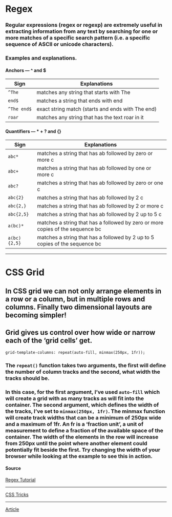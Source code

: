 # Regex

### Regular expressions (regex or regexp) are extremely useful in extracting information from any text by searching for one or more matches of a specific search pattern (i.e. a specific sequence of ASCII or unicode characters).

### Examples and explanations.

#### Anchors — ^ and $

| Sign        | Explanations                                      |
| ----------- | ------------------------------------------------- |
| `^The`      | matches any string that starts with The           |
| `end$`      | matches a string that ends with end               |
| `^The end$` | exact string match (starts and ends with The end) |
| `roar`      | matches any string that has the text roar in it   |

#### Quantifiers — \* + ? and {}

| Sign         | Explanations                                                                   |
| ------------ | ------------------------------------------------------------------------------ |
| `abc*`       | matches a string that has ab followed by zero or more c                        |
| `abc+`       | matches a string that has ab followed by one or more c                         |
| `abc?`       | matches a string that has ab followed by zero or one c                         |
| `abc{2}`     | matches a string that has ab followed by 2 c                                   |
| `abc{2,}`    | matches a string that has ab followed by 2 or more c                           |
| `abc{2,5}`   | matches a string that has ab followed by 2 up to 5 c                           |
| `a(bc)*`     | matches a string that has a followed by zero or more copies of the sequence bc |
| `a(bc){2,5}` | matches a string that has a followed by 2 up to 5 copies of the sequence bc    |

---

# CSS Grid

## In CSS grid we can not only arrange elements in a row or a column, but in multiple rows and columns. Finally two dimensional layouts are becoming simpler!

## Grid gives us control over how wide or narrow each of the ‘grid cells’ get.

`grid-template-columns: repeat(auto-fill, minmax(250px, 1fr));`

### The `repeat()` function takes two arguments, the first will define the number of column tracks and the second, what width the tracks should be.

### In this case, for the first argument, I’ve used `auto-fill` which will create a grid with as many tracks as will fit into the container. The second argument, which defines the width of the tracks, I’ve set to `minmax(250px, 1fr)`. The minmax function will create track widths that can be a minimum of 250px wide and a maximum of 1fr. An fr is a ‘fraction unit’, a unit of measurement to define a fraction of the available space of the container. The width of the elements in the row will increase from 250px until the point where another element could potentially fit beside the first. Try changing the width of your browser while looking at the example to see this in action.

#### Source

[Regex Tutorial](https://medium.com/factory-mind/regex-tutorial-a-simple-cheatsheet-by-examples-649dc1c3f285) <hr>
[CSS Tricks](https://css-tricks.com/snippets/css/complete-guide-grid/#prop-display) <hr>
[Article](https://medium.com/samsung-internet-dev/common-responsive-layouts-with-css-grid-and-some-without-245a862f48df)
